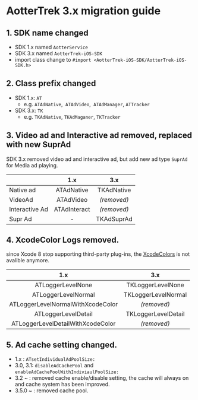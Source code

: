# AotterTrek 3.x migration guide

## 1. SDK name changed

- SDK 1.x named `AotterService`
- SDK 3.x named `AotterTrek-iOS-SDK`
- import class change to `#import <AotterTrek-iOS-SDK/AotterTrek-iOS-SDK.h>`

## 2. Class prefix changed

- SDK 1.x: `AT`
  - e.g. `ATAdNative`,` ATAdVideo`,` ATAdManager`, `ATTracker`
- SDK 3.x: `TK`
  - e.g. `TKAdNative`, `TKAdMaganer`, `TKTracker`

## 3. Video ad and Interactive ad removed, replaced with new SuprAd

SDK 3.x removed video ad and interactive ad, but add new ad type `SuprAd` for Media ad playing.

|                |     1.x      |     3.x     |
| -------------- | :----------: | :---------: |
| Native ad      |  ATAdNative  | TKAdNative  |
| VideoAd        |  ATAdVideo   | *(removed)* |
| Interactive Ad | ATAdInteract | *(removed)* |
| Supr Ad        |      -       | TKAdSuprAd  |



## 4. XcodeColor Logs removed.

since Xcode 8 stop supporting third-party plug-ins, the [XcodeColors](https://github.com/robbiehanson/XcodeColors) is not avalible anymore. 

|                1.x                |         3.x         |
| :-------------------------------: | :-----------------: |
|         ATLoggerLevelNone         |  TKLoggerLevelNone  |
|        ATLoggerLevelNormal        | TKLoggerLevelNormal |
| ATLoggerLevelNormalWithXcodeColor |     *(removed)*     |
|        ATLoggerLevelDetail        | TKLoggerLevelDetail |
| ATLoggerLevelDetailWithXcodeColor |     *(removed)*     |



## 5. Ad cache setting changed.

- 1.x : `ATsetIndividualAdPoolSize:`
- 3.0, 3.1: `disableAdCachePool` and `enableAdCachePoolWithIndiviaulPoolSize:`
- 3.2 ~ : removed cache enable/disable setting, the cache will always on and cache system has been improved.
- 3.5.0 ~ : removed cache pool.

